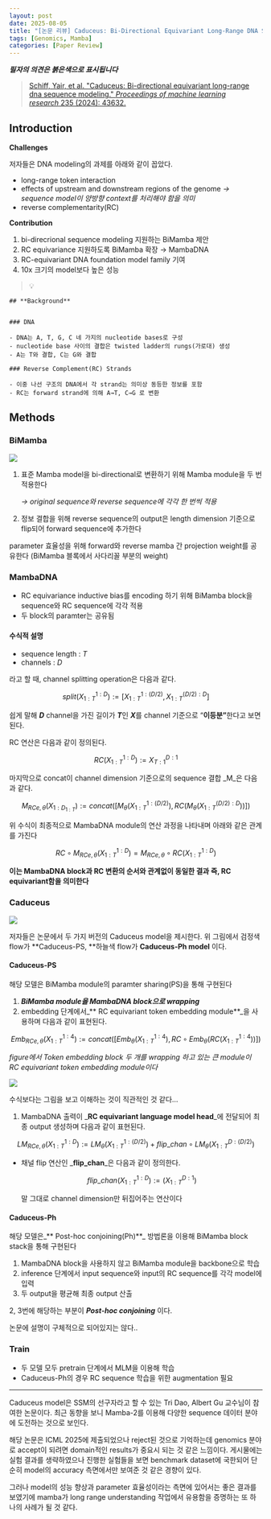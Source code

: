 ```yaml
---
layout: post
date: 2025-08-05
title: "[논문 리뷰] Caduceus: Bi-Directional Equivariant Long-Range DNA Sequence Modeling"
tags: [Genomics, Mamba]
categories: [Paper Review]
---
```


<span class="notion-red">_**필자의 의견은 붉은색으로 표시됩니다**_</span>


> [Schiff, Yair, et al. "Caduceus: Bi-directional equivariant long-range dna sequence modeling." ](https://pmc.ncbi.nlm.nih.gov/articles/PMC12189541/)[_Proceedings of machine learning research_](https://pmc.ncbi.nlm.nih.gov/articles/PMC12189541/)[ 235 (2024): 43632.](https://pmc.ncbi.nlm.nih.gov/articles/PMC12189541/)



## Introduction


**Challenges**


저자들은 DNA modeling의 과제를 아래와 같이 꼽았다.

- long-range token interaction
- effects of upstream and downstream regions of the genome 
_→ sequence model이 양방향 context를 처리해야 함을 의미_
- reverse complementarity(RC)

**Contribution**

1. bi-direcrional sequence modeling 지원하는 BiMamba 제안
1. RC equivariance 지원하도록 BiMamba 확장 → MambaDNA
1. RC-equivariant DNA foundation model family 기여
1. 10x 크기의 model보다 높은 성능

> 💡 


	## **Background**


	### DNA

	- DNA는 A, T, G, C 네 가지의 nucleotide bases로 구성
	- nucleotide base 사이의 결합은 twisted ladder의 rungs(가로대) 생성
	- A는 T와 결합, C는 G와 결합

	### Reverse Complement(RC) Strands

	- 이중 나선 구조의 DNA에서 각 strand는 의미상 동등한 정보를 포함
	- RC는 forward strand에 의해 A→T, C→G 로 변환


## Methods



### BiMamba


![](https://prod-files-secure.s3.us-west-2.amazonaws.com/542b861c-36a8-4051-84e5-8804b6728dba/2c247d59-7815-4980-99f0-8f0d21f445a7/image.png?X-Amz-Algorithm=AWS4-HMAC-SHA256&X-Amz-Content-Sha256=UNSIGNED-PAYLOAD&X-Amz-Credential=ASIAZI2LB466QVGUCTSG%2F20251009%2Fus-west-2%2Fs3%2Faws4_request&X-Amz-Date=20251009T003744Z&X-Amz-Expires=3600&X-Amz-Security-Token=IQoJb3JpZ2luX2VjEDEaCXVzLXdlc3QtMiJHMEUCIQDB5y0HHfncEASqF3IFWVlkL35iGYRAzAAnb4eIA3AxTAIgTUxo6SwIpa7mypSTi73GZKZMkwgXN1KoDG%2F7BlWy5kgqiAQIyv%2F%2F%2F%2F%2F%2F%2F%2F%2F%2FARAAGgw2Mzc0MjMxODM4MDUiDL7Ylhay9DOmBXaOySrcA9VdysSdjmUC67A6wy%2BerTe%2BziSO6ZkCreSfAwMrU6f7UDzClKK%2BhOZfqlFQ8EPwAMSb7ZZDFjMZldNLezoSTb2V1qCFh%2BiHHtc9tW0NR0FsX9C922UyMQD9%2BxO5UTlFFVRaYRh56Ov0YR%2FZngb6DpG2SkUEqfn9MW8BGYagl8dZLSOnzaJvrl%2Bu0gClL%2F5lwgHC9hDZT1QtbvnqGDVsXPG%2BN8BhLLkReDJEfj3Ro76zXcpCj2RtSBKeguSzAQhvAJya8Uyp0OvqLrfAIqREZrtr4oF4qJ8N7DsuCFLJy1IY5if9Npt0%2BK5xeNLYBHzIBF%2BkV9bQlLCMFu7L2jJMBN1mynVdX3rWIlL%2BHxBhquEdFpXdfKqM%2FBaRrFIjgl4DNqBDbKs4ATfbUFBQPb4oZskIR3k1F5kHGWIC592XjdC6zSTaKMTMAWYFL%2FcjRsqv5s2ofDYqY7VCV3u2vVlVU2g5dMxt8RbkOPrz%2BI%2Fc2Yq43yFIdLSdDoXaXs22WJb2WqVRII%2BQ%2F%2FmENnkHZwQcvQFQ1uhx5Ho%2FneDApGoIIQJNFcl8dAPGhY0AgqCghhM8b5rM%2FaI2Z81QK%2BwdkSCV0P4%2FuvvcLxDd4p7A2vHXvZ%2Bsf%2FS6kAbIxwwwXrgwMOCGnMcGOqUB5fLdvGP7BiKqkwIzxrihDbAJf1hCbmG0uy73ugNUKvy4lCgVQ0gB3Ze1pfHbUlvJKkjieswLFnt7RNJmgm8LohAipCmQjVSHaQSpSOoxIoNNCNW0f3B5nW7Yi58c8fmCEOzYzWc2dMqZjYX5ed5b%2BhSlt7RDQ4Ch%2Bg5lDbpGJ7Fsv44736DRR2X%2Fr8JdEVPH3Q7UBSltlkyESWdOZ4pR9vAtbyQW&X-Amz-Signature=addb795815d85eb002206dd6e14b92f6f1e5e6c6194ecf58025aa9398d7cc505&X-Amz-SignedHeaders=host&x-amz-checksum-mode=ENABLED&x-id=GetObject)

1. 표준 Mamba model을 bi-directional로 변환하기 위해 Mamba module을 두 번 적용한다

	_→ original sequence와 reverse sequence에 각각 한 번씩 적용_

1. 정보 결합을 위해 reverse sequence의 output은 length dimension 기준으로 flip되어 forward sequence에 추가한다

parameter 효율성을 위해 forward와 reverse mamba 간 projection weight를 공유한다 (BiMamba 블록에서 사다리꼴 부분의 weight)



### MambaDNA

- RC equivariance inductive bias를 encoding 하기 위해 BiMamba block을 sequence와 RC sequence에 각각 적용
- 두 block의 paramter는 공유됨


#### 수식적 설명

- sequence length : _T_
- channels : _D_

라고 할 때,  channel splitting operation은 다음과 같다.


$$
split(X^{1:D}_{1:T}):=[X^{1:(D/2)}_{1:T},X^{(D/2):D}_{1:T}]
$$


<span class="notion-red">쉽게 말해 </span><span class="notion-red">_**D**_</span><span class="notion-red"> channel을 가진 길이가 </span><span class="notion-red">_**T**_</span><span class="notion-red">인 </span><span class="notion-red">_**X**_</span><span class="notion-red">를 channel 기준으로 “</span><span class="notion-red">**이등분”**</span><span class="notion-red">한다고 보면 된다.</span>


RC 연산은 다음과 같이 정의된다.


$$
RC(X^{1:D}_{1:T}):=X^{D:1}_{T:1}
$$


마지막으로 concat이 channel dimension 기준으로의 sequence 결합 _M_은 다음과 같다.


$$
M_{RCe,\theta}(X_{1:D_{1:T}}):=concat([M_{\theta}(X^{1:(D/2)}_{1:T}),RC(M_{\theta}(X^{(D/2):D}_{1:T}))])
$$


위 수식이 최종적으로 MambaDNA module의 연산 과정을 나타내며 아래와 같은 관계를 가진다


$$
RC\circ M_{RCe,\theta}(X^{1:D}_{1:T}) = M_{RCe,\theta} \circ RC(X^{1:D}_{1:T})
$$


**이는 MambaDNA block과 RC 변환의 순서와 관계없이 동일한 결과 즉, RC equivariant함을 의미한다**



### Caduceus


![](https://prod-files-secure.s3.us-west-2.amazonaws.com/542b861c-36a8-4051-84e5-8804b6728dba/f94a60d7-8145-473b-aef9-7c68d3ec604a/image.png?X-Amz-Algorithm=AWS4-HMAC-SHA256&X-Amz-Content-Sha256=UNSIGNED-PAYLOAD&X-Amz-Credential=ASIAZI2LB466QVGUCTSG%2F20251009%2Fus-west-2%2Fs3%2Faws4_request&X-Amz-Date=20251009T003744Z&X-Amz-Expires=3600&X-Amz-Security-Token=IQoJb3JpZ2luX2VjEDEaCXVzLXdlc3QtMiJHMEUCIQDB5y0HHfncEASqF3IFWVlkL35iGYRAzAAnb4eIA3AxTAIgTUxo6SwIpa7mypSTi73GZKZMkwgXN1KoDG%2F7BlWy5kgqiAQIyv%2F%2F%2F%2F%2F%2F%2F%2F%2F%2FARAAGgw2Mzc0MjMxODM4MDUiDL7Ylhay9DOmBXaOySrcA9VdysSdjmUC67A6wy%2BerTe%2BziSO6ZkCreSfAwMrU6f7UDzClKK%2BhOZfqlFQ8EPwAMSb7ZZDFjMZldNLezoSTb2V1qCFh%2BiHHtc9tW0NR0FsX9C922UyMQD9%2BxO5UTlFFVRaYRh56Ov0YR%2FZngb6DpG2SkUEqfn9MW8BGYagl8dZLSOnzaJvrl%2Bu0gClL%2F5lwgHC9hDZT1QtbvnqGDVsXPG%2BN8BhLLkReDJEfj3Ro76zXcpCj2RtSBKeguSzAQhvAJya8Uyp0OvqLrfAIqREZrtr4oF4qJ8N7DsuCFLJy1IY5if9Npt0%2BK5xeNLYBHzIBF%2BkV9bQlLCMFu7L2jJMBN1mynVdX3rWIlL%2BHxBhquEdFpXdfKqM%2FBaRrFIjgl4DNqBDbKs4ATfbUFBQPb4oZskIR3k1F5kHGWIC592XjdC6zSTaKMTMAWYFL%2FcjRsqv5s2ofDYqY7VCV3u2vVlVU2g5dMxt8RbkOPrz%2BI%2Fc2Yq43yFIdLSdDoXaXs22WJb2WqVRII%2BQ%2F%2FmENnkHZwQcvQFQ1uhx5Ho%2FneDApGoIIQJNFcl8dAPGhY0AgqCghhM8b5rM%2FaI2Z81QK%2BwdkSCV0P4%2FuvvcLxDd4p7A2vHXvZ%2Bsf%2FS6kAbIxwwwXrgwMOCGnMcGOqUB5fLdvGP7BiKqkwIzxrihDbAJf1hCbmG0uy73ugNUKvy4lCgVQ0gB3Ze1pfHbUlvJKkjieswLFnt7RNJmgm8LohAipCmQjVSHaQSpSOoxIoNNCNW0f3B5nW7Yi58c8fmCEOzYzWc2dMqZjYX5ed5b%2BhSlt7RDQ4Ch%2Bg5lDbpGJ7Fsv44736DRR2X%2Fr8JdEVPH3Q7UBSltlkyESWdOZ4pR9vAtbyQW&X-Amz-Signature=916216f7e6070ca17a798b10a304efa6d71d069a8ffff62262a8bb9cf16a8122&X-Amz-SignedHeaders=host&x-amz-checksum-mode=ENABLED&x-id=GetObject)


저자들은 논문에서 두 가지 버전의 Caduceus model을 제시한다. 위 그림에서 검정색 flow가 **Caduceus-PS, **하늘색 flow가 **Caduceus-Ph model** 이다.



#### Caduceus-PS


해당 모델은 BiMamba module의 paramter sharing(PS)을 통해 구현된다

1. _**BiMamba module을 MambaDNA block으로 wrapping**_
1. embedding 단계에서_** RC equivariant token embedding module**_을 사용하며 다음과 같이 표현된다.

$$
Emb_{RCe,\theta}(X^{1:4}_{1:T}):=concat([Emb_{\theta}(X^{1:4}_{1:T}),RC \circ Emb_{\theta}(RC(X^{1:4}_{1:T}))])
$$


_figure에서 Token embedding block 두 개를 wrapping 하고 있는 큰 module이 RC equivariant token embedding module이다_


![](https://prod-files-secure.s3.us-west-2.amazonaws.com/542b861c-36a8-4051-84e5-8804b6728dba/b175e4da-71eb-4e91-8c23-a06dabe673c9/image.png?X-Amz-Algorithm=AWS4-HMAC-SHA256&X-Amz-Content-Sha256=UNSIGNED-PAYLOAD&X-Amz-Credential=ASIAZI2LB466QVGUCTSG%2F20251009%2Fus-west-2%2Fs3%2Faws4_request&X-Amz-Date=20251009T003744Z&X-Amz-Expires=3600&X-Amz-Security-Token=IQoJb3JpZ2luX2VjEDEaCXVzLXdlc3QtMiJHMEUCIQDB5y0HHfncEASqF3IFWVlkL35iGYRAzAAnb4eIA3AxTAIgTUxo6SwIpa7mypSTi73GZKZMkwgXN1KoDG%2F7BlWy5kgqiAQIyv%2F%2F%2F%2F%2F%2F%2F%2F%2F%2FARAAGgw2Mzc0MjMxODM4MDUiDL7Ylhay9DOmBXaOySrcA9VdysSdjmUC67A6wy%2BerTe%2BziSO6ZkCreSfAwMrU6f7UDzClKK%2BhOZfqlFQ8EPwAMSb7ZZDFjMZldNLezoSTb2V1qCFh%2BiHHtc9tW0NR0FsX9C922UyMQD9%2BxO5UTlFFVRaYRh56Ov0YR%2FZngb6DpG2SkUEqfn9MW8BGYagl8dZLSOnzaJvrl%2Bu0gClL%2F5lwgHC9hDZT1QtbvnqGDVsXPG%2BN8BhLLkReDJEfj3Ro76zXcpCj2RtSBKeguSzAQhvAJya8Uyp0OvqLrfAIqREZrtr4oF4qJ8N7DsuCFLJy1IY5if9Npt0%2BK5xeNLYBHzIBF%2BkV9bQlLCMFu7L2jJMBN1mynVdX3rWIlL%2BHxBhquEdFpXdfKqM%2FBaRrFIjgl4DNqBDbKs4ATfbUFBQPb4oZskIR3k1F5kHGWIC592XjdC6zSTaKMTMAWYFL%2FcjRsqv5s2ofDYqY7VCV3u2vVlVU2g5dMxt8RbkOPrz%2BI%2Fc2Yq43yFIdLSdDoXaXs22WJb2WqVRII%2BQ%2F%2FmENnkHZwQcvQFQ1uhx5Ho%2FneDApGoIIQJNFcl8dAPGhY0AgqCghhM8b5rM%2FaI2Z81QK%2BwdkSCV0P4%2FuvvcLxDd4p7A2vHXvZ%2Bsf%2FS6kAbIxwwwXrgwMOCGnMcGOqUB5fLdvGP7BiKqkwIzxrihDbAJf1hCbmG0uy73ugNUKvy4lCgVQ0gB3Ze1pfHbUlvJKkjieswLFnt7RNJmgm8LohAipCmQjVSHaQSpSOoxIoNNCNW0f3B5nW7Yi58c8fmCEOzYzWc2dMqZjYX5ed5b%2BhSlt7RDQ4Ch%2Bg5lDbpGJ7Fsv44736DRR2X%2Fr8JdEVPH3Q7UBSltlkyESWdOZ4pR9vAtbyQW&X-Amz-Signature=3e7489ace8294b99367f50084c9bfa36bf35e12bc357ae47752c6b3d6d2b2cce&X-Amz-SignedHeaders=host&x-amz-checksum-mode=ENABLED&x-id=GetObject)


<span class="notion-red">수식보다는 그림을 보고 이해하는 것이 직관적인 것 같다…</span>

1. MambaDNA 출력이 _**RC equivariant language model head**_에 전달되어 최종 output 생성하며 다음과 같이 표현된다.

$$
LM_{RCe,\theta}(X^{1:D}_{1:T}):= LM_{\theta}(X^{1:(D/2)}_{1:T})+flip\_chan\circ LM_{\theta}(X^{D:(D/2)}_{1:T})
$$

- 채널 flip 연산인 _**flip\_chan**_은 다음과 같이 정의한다.

	$$
	flip\_chan(X^{1:D}_{1:T}):=(X^{D:1}_{1:T})
	$$


	말 그대로 channel dimension만 뒤집어주는 연산이다



#### Caduceus-Ph


해당 모델은_** Post-hoc conjoining(Ph)**_ 방법론을 이용해 BiMamba block stack을 통해 구현된다

1. MambaDNA block을 사용하지 않고 BiMamba module을 backbone으로 학습
1. inference 단계에서 input sequence와 input의 RC sequence를 각각 model에 입력
1. 두 output을 평균해 최종 output 산출

2, 3번에 해당하는 부분이 _**Post-hoc conjoining**_ 이다.


<span class="notion-red">논문에 설명이 구체적으로 되어있지는 않다..</span>



### Train

- 두 모델 모두 pretrain 단계에서 MLM을 이용해 학습
- Caduceus-Ph의 경우 RC sequence 학습을 위한 augmentation 필요

---


<span class="notion-red">Caduceus model은 SSM의 선구자라고 할 수 있는 Tri Dao, Albert Gu 교수님이 참여한 논문이다. 최근 동향을 보니 Mamba-2를 이용해 다양한 sequence 데이터 분야에 도전하는 것으로 보인다.</span>


<span class="notion-red">해당 논문은 ICML 2025에 제출되었으나 reject된 것으로 기억하는데 genomics 분야로 accept이 되려면 domain적인 results가 중요시 되는 것 같은 느낌이다. 게시물에는 실험 결과를 생략하였으나 진행한 실험들을 보면 benchmark dataset에 국한되어 단순히 model의 accuracy 측면에서만 보여준 것 같은 경향이 있다.</span>


<span class="notion-red">그러나 model의 성능 향상과 parameter 효율성이라는 측면에 있어서는 좋은 결과를 보였기에 mamba가 long range understanding 작업에서 유용함을 증명하는 또 하나의 사례가 될 것 같다.</span>

